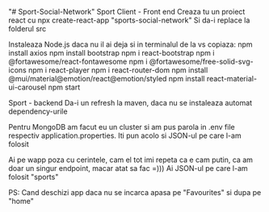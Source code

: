 "# Sport-Social-Network" 
Sport Client - Front end
Creaza tu un proiect react cu 
npx create-react-app "sports-social-network"
Si da-i replace la folderul src

Instaleaza Node.js daca nu il ai deja si in terminalul de la vs copiaza:
npm install axios
npm install bootstrap
npm i react-bootstrap
npm i @fortawesome/react-fontawesome
npm i @fortawesome/free-solid-svg-icons
npm i react-player
npm i react-router-dom
npm install @mui/material@emotion/react@emotion/styled
npm install react-material-ui-carousel
npm start 

Sport - backend 
Da-i un refresh la maven, daca nu se instaleaza automat dependency-urile

Pentru MongoDB am facut eu un cluster si am pus parola in .env file respectiv application.properties. Iti pun acolo si JSON-ul pe care l-am folosit

Ai pe wapp poza cu cerintele, cam el tot imi repeta ca e cam putin, ca am doar un singur endpoint, macar atat sa fac =)))
Ai JSON-ul pe care l-am folosit "sports"

PS: Cand deschizi app daca nu se incarca apasa pe "Favourites" si dupa pe "home" 
